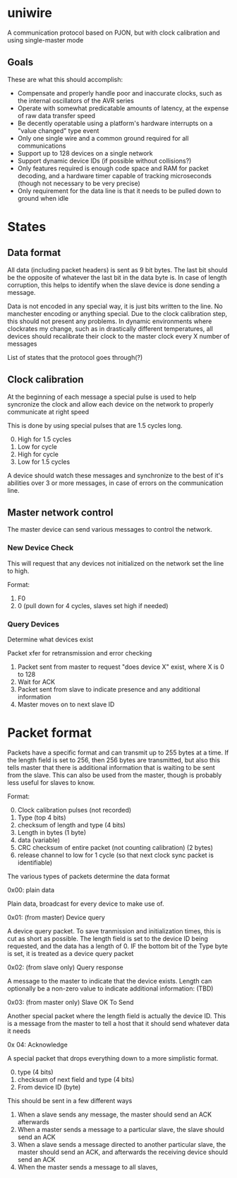 # uniwire
A communication protocol based on PJON, but with clock calibration and using single-master mode

## Goals

These are what this should accomplish:

* Compensate and properly handle poor and inaccurate clocks, such as the internal oscillators of the AVR series
* Operate with somewhat predicatable amounts of latency, at the expense of raw data transfer speed
* Be decently operatable using a platform's hardware interrupts on a "value changed" type event 
* Only one single wire and a common ground required for all communications
* Support up to 128 devices on a single network
* Support dynamic device IDs (if possible without collisions?)
* Only features required is enough code space and RAM for packet decoding, and a hardware timer capable of tracking microseconds (though not necessary to be very precise)
* Only requirement for the data line is that it needs to be pulled down to ground when idle

# States

## Data format

All data (including packet headers) is sent as 9 bit bytes. The last bit should be the opposite of whatever the last bit in the data byte is. In case of length corruption, this helps to identify when the slave device is done sending a message. 

Data is not encoded in any special way, it is just bits written to the line. No manchester encoding or anything special. Due to the clock calibration step, this should not present any problems. In dynamic environments where clockrates my change, such as in drastically different temperatures, all devices should recalibrate their clock to the master clock every X number of messages

List of states that the protocol goes through(?)

## Clock calibration

At the beginning of each message a special pulse is used to help syncronize the clock and allow each device on the network to properly communicate at right speed

This is done by using special pulses that are 1.5 cycles long. 

0. High for 1.5 cycles
0. Low for cycle
0. High for cycle
0. Low for 1.5 cycles

A device should watch these messages and synchronize to the best of it's abilities over 3 or more messages, in case of errors on the communication line. 

## Master network control

The master device can send various messages to control the network. 

### New Device Check

This will request that any devices not initialized on the network set the line to high. 

Format:

1. F0
2. 0 (pull down for 4 cycles, slaves set high if needed)

### Query Devices

Determine what devices exist

Packet xfer for retransmission and error checking

1. Packet sent from master to request "does device X" exist, where X is 0 to 128
2. Wait for ACK
3. Packet sent from slave to indicate presence and any additional information
4. Master moves on to next slave ID


# Packet format

Packets have a specific format and can transmit up to 255 bytes at a time. If the length field is set to 256, then 256 bytes are transmitted, but also this tells master that there is additional information that is waiting to be sent from the slave. This can also be used from the master, though is probably less useful for slaves to know. 

Format:

0. Clock calibration pulses (not recorded)
0. Type (top 4 bits)
0. checksum of length and type (4 bits)
0. Length in bytes (1 byte)
0. data (variable)
0. CRC checksum of entire packet (not counting calibration) (2 bytes)
0. release channel to low for 1 cycle (so that next clock sync packet is identifiable)

The various types of packets determine the data format

0x00: plain data

Plain data, broadcast for every device to make use of. 

0x01: (from master) Device query

A device query packet. To save tranmission and initialization times, this is cut as short as possible. The length field is set to the device ID being requested, and the data has a length of 0. IF the bottom bit of the Type byte is set, it is treated as a device query packet

0x02: (from slave only) Query response

A message to the master to indicate that the device exists. Length can optionally be a non-zero value to indicate additional information: (TBD)

0x03: (from master only) Slave OK To Send

Another special packet where the length field is actually the device ID. This is a message from the master to tell a host that it should send whatever data it needs

0x 04: Acknowledge

A special packet that drops everything down to a more simplistic format. 

0. type (4 bits)
1. checksum of next field and type (4 bits)
2. From device ID (byte)

This should be sent in a few different ways

1. When a slave sends any message, the master should send an ACK afterwards
2. When a master sends a message to a particular slave, the slave should send an ACK
3. When a slave sends a message directed to another particular slave, the master should send an ACK, and afterwards the receiving device should send an ACK
4. When the master sends a message to all slaves, 
